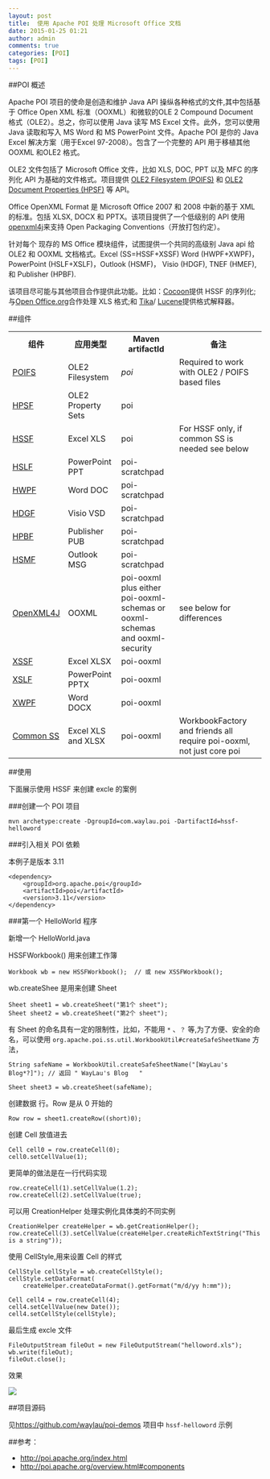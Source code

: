 ```yaml
---
layout: post
title:  使用 Apache POI 处理 Microsoft Office 文档
date: 2015-01-25 01:21
author: admin
comments: true
categories: [POI]
tags: [POI]
---
```


##POI 概述

Apache POI 项目的使命是创造和维护 Java API 操纵各种格式的文件,其中包括基于 Office Open XML 标准（OOXML）和微软的OLE 2 Compound Document 格式（OLE2）。总之，你可以使用 Java 读写 MS Excel 文件。此外，您可以使用 Java 读取和写入 MS Word 和 MS PowerPoint 文件。Apache POI 是你的 Java Excel 解决方案（用于Excel 97-2008）。包含了一个完整的 API 用于移植其他 OOXML 和OLE2 格式。

OLE2 文件包括了  Microsoft Office 文件，比如 XLS, DOC, PPT 以及 MFC 的序列化 API 为基础的文件格式。项目提供 [OLE2 Filesystem (POIFS)](http://poi.apache.org/poifs/index.html) 和 [OLE2 Document Properties (HPSF)](http://poi.apache.org/hpsf/index.html) 等 API。

Office OpenXML Format 是  Microsoft Office 2007 和 2008 中新的基于 XML 的标准。包括 XLSX, DOCX 和 PPTX。该项目提供了一个低级别的 API 使用 [openxml4j](http://poi.apache.org/oxml4j/index.html)来支持  Open Packaging Conventions（开放打包约定）。

针对每个 现存的 MS Office 模块组件，试图提供一个共同的高级别 Java api 给  OLE2 和 OOXML 文档格式。Excel (SS=HSSF+XSSF)
Word (HWPF+XWPF)，PowerPoint (HSLF+XSLF)，Outlook (HSMF)， Visio (HDGF), TNEF (HMEF), 和 Publisher (HPBF).

该项目尽可能与其他项目合作提供此功能。比如：[Cocoon](http://xml.apache.org/cocoon)提供 HSSF 的序列化;与[Open Office.org](http://www.openoffice.org/)合作处理 XLS 格式;和 [Tika](http://tika.apache.org/)/ [Lucene](http://lucene.apache.org/)提供格式解释器。

<!-- more -->

##组件

<table class="ForrestTable" cellspacing="1" cellpadding="4">
<tbody><tr class="b">
<th colspan="1" rowspan="1">组件</th>
<th colspan="1" rowspan="1">应用类型</th>
<th colspan="1" rowspan="1">Maven artifactId</th>
<th colspan="1" rowspan="1">备注</th>
<tr class="a">
<td colspan="1" rowspan="1"><a href="http://poi.apache.org/poifs/index.html">POIFS</a></td>
<td colspan="1" rowspan="1">OLE2 Filesystem</td>
<td colspan="1" rowspan="1"><em>poi</em></td>
<td colspan="1" rowspan="1">Required to work with OLE2 / POIFS based files</td>
</tr>
<tr class="b">
<td colspan="1" rowspan="1"><a href="http://poi.apache.org/hpsf/index.html">HPSF</a></td>
<td colspan="1" rowspan="1">OLE2 Property Sets</td>
<td colspan="1" rowspan="1">poi</td>
<td colspan="1" rowspan="1">&nbsp;</td>
</tr>
<tr class="a">
<td colspan="1" rowspan="1"><a href="http://poi.apache.org/spreadsheet/index.html">HSSF</a></td>
<td colspan="1" rowspan="1">Excel XLS</td>
<td colspan="1" rowspan="1">poi</td>
<td colspan="1" rowspan="1">For HSSF only, if common SS is needed see below</td>
</tr>
<tr class="b">
<td colspan="1" rowspan="1"><a href="http://poi.apache.org/slideshow/index.html">HSLF</a></td>
<td colspan="1" rowspan="1">PowerPoint PPT</td>
<td colspan="1" rowspan="1">poi-scratchpad</td>
<td colspan="1" rowspan="1">&nbsp;</td>
</tr>
<tr class="a">
<td colspan="1" rowspan="1"><a href="http://poi.apache.org/document/index.html">HWPF</a></td>
<td colspan="1" rowspan="1">Word DOC</td>
<td colspan="1" rowspan="1">poi-scratchpad</td>
<td colspan="1" rowspan="1">&nbsp;</td>
</tr>
<tr class="b">
<td colspan="1" rowspan="1"><a href="http://poi.apache.org/hdgf/index.html">HDGF</a></td>
<td colspan="1" rowspan="1">Visio VSD</td>
<td colspan="1" rowspan="1">poi-scratchpad</td>
<td colspan="1" rowspan="1">&nbsp;</td>
</tr>
<tr class="a">
<td colspan="1" rowspan="1"><a href="http://poi.apache.org/hpbf/index.html">HPBF</a></td>
<td colspan="1" rowspan="1">Publisher PUB</td>
<td colspan="1" rowspan="1">poi-scratchpad</td>
<td colspan="1" rowspan="1">&nbsp;</td>
</tr>
<tr class="b">
<td colspan="1" rowspan="1"><a href="http://poi.apache.org/hsmf/index.html">HSMF</a></td>
<td colspan="1" rowspan="1">Outlook MSG</td>
<td colspan="1" rowspan="1">poi-scratchpad</td>
<td colspan="1" rowspan="1">&nbsp;</td>
</tr>
<tr class="a">
<td colspan="1" rowspan="1"><a href="http://poi.apache.org/oxml4j/index.html">OpenXML4J</a></td>
<td colspan="1" rowspan="1">OOXML</td>
<td colspan="1" rowspan="1">poi-ooxml plus either poi-ooxml-schemas or<br>ooxml-schemas and ooxml-security</td>
<td colspan="1" rowspan="1">see below for differences</td>
</tr>
<tr class="b">
<td colspan="1" rowspan="1"><a href="http://poi.apache.org/spreadsheet/index.html">XSSF</a></td>
<td colspan="1" rowspan="1">Excel XLSX</td>
<td colspan="1" rowspan="1">poi-ooxml</td>
<td colspan="1" rowspan="1">&nbsp;</td>
</tr>
<tr class="a">
<td colspan="1" rowspan="1"><a href="http://poi.apache.org/slideshow/index.html">XSLF</a></td>
<td colspan="1" rowspan="1">PowerPoint PPTX</td>
<td colspan="1" rowspan="1">poi-ooxml</td>
<td colspan="1" rowspan="1">&nbsp;</td>
</tr>
<tr class="b">
<td colspan="1" rowspan="1"><a href="http://poi.apache.org/document/index.html">XWPF</a></td>
<td colspan="1" rowspan="1">Word DOCX</td>
<td colspan="1" rowspan="1">poi-ooxml</td>
<td colspan="1" rowspan="1">&nbsp;</td>
</tr>
<tr class="a">
<td colspan="1" rowspan="1"><a href="http://poi.apache.org/spreadsheet/index.html">Common SS</a></td>
<td colspan="1" rowspan="1">Excel XLS and XLSX</td>
<td colspan="1" rowspan="1">poi-ooxml</td>
<td colspan="1" rowspan="1">WorkbookFactory and friends all require poi-ooxml, not just core poi</td>
</tr>
</tbody></table>

##使用

下面展示使用 HSSF 来创建 excle 的案例

###创建一个 POI 项目

 	mvn archetype:create -DgroupId=com.waylau.poi -DartifactId=hssf-helloword
  
###引入相关 POI 依赖

本例子是版本 3.11 

	<dependency>
		<groupId>org.apache.poi</groupId>
		<artifactId>poi</artifactId>
		<version>3.11</version>
	</dependency>

###第一个 HelloWorld 程序

新增一个 HelloWorld.java 

HSSFWorkbook() 用来创建工作簿

    Workbook wb = new HSSFWorkbook();  // 或 new XSSFWorkbook();

wb.createShee 是用来创建 Sheet

    Sheet sheet1 = wb.createSheet("第1个 sheet");
    Sheet sheet2 = wb.createSheet("第2个 sheet");

有 Sheet 的命名具有一定的限制性，比如，不能用 `*` 、`？` 等,为了方便、安全的命名，可以使用 
`org.apache.poi.ss.util.WorkbookUtil#createSafeSheetName` 方法，

 	String safeName = WorkbookUtil.createSafeSheetName("[WayLau's Blog*?]"); // 返回 " WayLau's Blog   "

    Sheet sheet3 = wb.createSheet(safeName);

创建数据 行。Row 是从  0 开始的

    Row row = sheet1.createRow((short)0);

创建 Cell 放值进去

    Cell cell0 = row.createCell(0);
    cell0.setCellValue(1);

更简单的做法是在一行代码实现

    row.createCell(1).setCellValue(1.2);
    row.createCell(2).setCellValue(true);

可以用 CreationHelper 处理实例化具体类的不同实例

  	CreationHelper createHelper = wb.getCreationHelper();
    row.createCell(3).setCellValue(createHelper.createRichTextString("This is a string"));

使用 CellStyle,用来设置 Cell 的样式

    CellStyle cellStyle = wb.createCellStyle();
    cellStyle.setDataFormat(
        createHelper.createDataFormat().getFormat("m/d/yy h:mm"));
    
    Cell cell4 = row.createCell(4);
    cell4.setCellValue(new Date());
    cell4.setCellStyle(cellStyle);

最后生成 excle 文件

    FileOutputStream fileOut = new FileOutputStream("helloword.xls");
    wb.write(fileOut);
    fileOut.close();

效果

![](http://99btgc01.info/uploads/2015/01/poi.jpg)

##项目源码
 
见<https://github.com/waylau/poi-demos> 项目中 `hssf-helloword` 示例

##参考：

* <http://poi.apache.org/index.html>
* <http://poi.apache.org/overview.html#components>